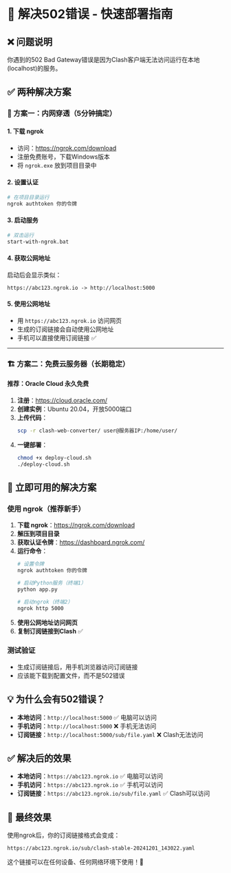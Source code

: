 # 🚀 解决502错误 - 快速部署指南

## ❌ 问题说明
你遇到的502 Bad Gateway错误是因为Clash客户端无法访问运行在本地(localhost)的服务。

## ✅ 两种解决方案

### 🎯 方案一：内网穿透（5分钟搞定）

#### 1. 下载 ngrok
- 访问：https://ngrok.com/download
- 注册免费账号，下载Windows版本
- 将 `ngrok.exe` 放到项目目录中

#### 2. 设置认证
```bash
# 在项目目录运行
ngrok authtoken 你的令牌
```

#### 3. 启动服务
```bash
# 双击运行
start-with-ngrok.bat
```

#### 4. 获取公网地址
启动后会显示类似：
```
https://abc123.ngrok.io -> http://localhost:5000
```

#### 5. 使用公网地址
- 用 `https://abc123.ngrok.io` 访问网页
- 生成的订阅链接会自动使用公网地址
- 手机可以直接使用订阅链接 ✅

---

### 🏗️ 方案二：免费云服务器（长期稳定）

#### 推荐：Oracle Cloud 永久免费
1. **注册**：https://cloud.oracle.com/
2. **创建实例**：Ubuntu 20.04，开放5000端口
3. **上传代码**：
   ```bash
   scp -r clash-web-converter/ user@服务器IP:/home/user/
   ```
4. **一键部署**：
   ```bash
   chmod +x deploy-cloud.sh
   ./deploy-cloud.sh
   ```

## 🎯 立即可用的解决方案

### 使用 ngrok（推荐新手）

1. **下载 ngrok**：https://ngrok.com/download
2. **解压到项目目录**
3. **获取认证令牌**：https://dashboard.ngrok.com/
4. **运行命令**：
   ```bash
   # 设置令牌
   ngrok authtoken 你的令牌
   
   # 启动Python服务（终端1）
   python app.py
   
   # 启动ngrok（终端2）
   ngrok http 5000
   ```
5. **使用公网地址访问网页**
6. **复制订阅链接到Clash** ✅

### 测试验证
- 生成订阅链接后，用手机浏览器访问订阅链接
- 应该能下载到配置文件，而不是502错误

## 💡 为什么会有502错误？

- **本地访问**：`http://localhost:5000` ✅ 电脑可以访问
- **手机访问**：`http://localhost:5000` ❌ 手机无法访问
- **订阅链接**：`http://localhost:5000/sub/file.yaml` ❌ Clash无法访问

## ✅ 解决后的效果

- **本地访问**：`https://abc123.ngrok.io` ✅ 电脑可以访问
- **手机访问**：`https://abc123.ngrok.io` ✅ 手机可以访问
- **订阅链接**：`https://abc123.ngrok.io/sub/file.yaml` ✅ Clash可以访问

## 🎉 最终效果
使用ngrok后，你的订阅链接格式会变成：
```
https://abc123.ngrok.io/sub/clash-stable-20241201_143022.yaml
```

这个链接可以在任何设备、任何网络环境下使用！🚀 